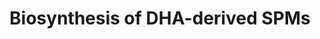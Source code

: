 ---
annotations:
- type: Pathway Ontology
  value: unsaturated fatty acid biosynthetic pathway
authors:
- ReactomeTeam
- DeSl
- Marvin M2
description: Docosahexaenoic acid (DHA), a major Ï‰-3 polyunsaturated fatty acid (PUFA)
  found in fish oil is the source of D-series resolvins (RvDs), one of the specialized
  proresolving mediators (SPMs) that show potent anti-inflammatory and pro-resolving
  actions (Molfino et al. 2017). The biosynthesis of RvDs occurs mainly during the
  process of inflammation when endothelial cells interact with leukocytes. Dietary
  DHA circulates in plasma or is present in cellular membranes as it can easily integrate
  into membranes. On injury or infection, DHA moves with edema into the tissue sites
  of acute inflammation where it is converted to exudate RvDs to interact with local
  immune cells (Kasuga et al. 2008). The initial transformation of DHA by aspirin-acetylated
  cyclooxygenase-2 or cyclooxygenase-mediated catalysis can produce stereospecific
  D-resolvins (18(R)- or 18(S)-RvDs respectively). Combinations of oxidation, reduction
  and hydrolysis reactions determine the type of D-resolvin formed (RvD1-6) (Serhan
  et al. 2002, Serhan & Petasis 2011, Serhan et al. 2014).   View original pathway
  at [http://www.reactome.org/PathwayBrowser/#DIAGRAM=9018677 Reactome].
last-edited: 2021-01-25
organisms:
- Homo sapiens
redirect_from:
- /index.php/Pathway:WP4439
- /instance/WP4439
schema-jsonld:
- '@context': https://schema.org/
  '@id': https://wikipathways.github.io/pathways/WP4439.html
  '@type': Dataset
  creator:
    '@type': Organization
    name: WikiPathways
  description: Docosahexaenoic acid (DHA), a major Ï‰-3 polyunsaturated fatty acid
    (PUFA) found in fish oil is the source of D-series resolvins (RvDs), one of the
    specialized proresolving mediators (SPMs) that show potent anti-inflammatory and
    pro-resolving actions (Molfino et al. 2017). The biosynthesis of RvDs occurs mainly
    during the process of inflammation when endothelial cells interact with leukocytes.
    Dietary DHA circulates in plasma or is present in cellular membranes as it can
    easily integrate into membranes. On injury or infection, DHA moves with edema
    into the tissue sites of acute inflammation where it is converted to exudate RvDs
    to interact with local immune cells (Kasuga et al. 2008). The initial transformation
    of DHA by aspirin-acetylated cyclooxygenase-2 or cyclooxygenase-mediated catalysis
    can produce stereospecific D-resolvins (18(R)- or 18(S)-RvDs respectively). Combinations
    of oxidation, reduction and hydrolysis reactions determine the type of D-resolvin
    formed (RvD1-6) (Serhan et al. 2002, Serhan & Petasis 2011, Serhan et al. 2014).   View
    original pathway at [http://www.reactome.org/PathwayBrowser/#DIAGRAM=9018677 Reactome].
  keywords:
  - 'MaR-L2 '
  - '14(R),21(S/R)-diHDHA '
  - '14(R),21(R)-diHDHA '
  - '22-OH-(N)PD1 '
  - 'AT-(N)PD1 '
  - 'PCTR1 '
  - 7(S)-Hp-17(R)-HDHA
  - sulfido conjugates
  - 'CYP2C9 '
  - 'MaR-L1 '
  - 7(S)-Hp-17(S)-HDHA
  - 14(R)-HDHA
  - 'Zn2+ '
  - 'CYP2D6 '
  - 'MCTR1 '
  - '7-epi-MaR1 '
  - 'MCTR3 '
  - reduced acceptor
  - NADPH
  - GGT
  - 4(S)-Hp-17(S)-HDHA
  - 'resolvin D4 '
  - 'CYP1A2 '
  - MCTR1
  - RvD1
  - 17(S)-Hp-DHA
  - resolvin D5
  - 17(S)-oxo-RvD1,
  - 'AT-RvD6 '
  - 16S,17S-epoxy-DHA
  - DHA
  - 'AT-RvD1 '
  - O2
  - 'LTC4S '
  - oxidised acceptor
  - PCTR2
  - 14(S)-Hp-DHA
  - AT-(N)PD1
  - 14(S),21(S/R)-diHDHA
  - 'RCTR1 '
  - GSTM4 dimer
  - 14(R),21(S/R)-diHDHA
  - 'AT-RvD5 '
  - Maresin-like SPMs
  - 'resolvin D3 '
  - Ac-PTGS2 dimer
  - ALOX12:Fe2+
  - NAD+
  - 17(R)-HDHA
  - 7-epi-MaR1
  - H2O
  - 'RvD1 '
  - 'MCTR2 '
  - 'CYP1A1 '
  - 'EPHX2 '
  - Protectins
  - 'Mg2+ '
  - HPGD dimer
  - MaR-L2
  - 'MaR2 '
  - '14(R),21(S)-diHDHA '
  - 'CYP2C8 '
  - LTA4H:Zn2+
  - 'RCTR3 '
  - L-Glu
  - 'aspirin-triggered resolvin D2 '
  - 'RvD2 '
  - 'LTA4H '
  - 4(S)-Hp-17(R)-HDHA
  - AT-RvD1, AT-RvD2
  - reductase
  - 'aspirin-triggered resolvin D4 '
  - RvD1-6
  - 4S(5)-epoxy-17(R)-HDHA
  - GSH
  - ALOX5
  - 17(S)-HDHA
  - NADH
  - 7S(8)-epoxy-17(R)-HDHA
  - 17R(16)-epoxy-DHA
  - AT-RvD1-6
  - MaR1
  - MaR-L1
  - 'MaR1 '
  - 'CYP3A4 '
  - 7(S),14(S)-diHp-DHA
  - CYP2E1
  - AT-RvD5
  - AT-RvD6
  - 13(S),14(S)-epoxy-DHA
  - Epoxide hydrolase
  - PCTR1
  - MCTR2
  - (N)PD1
  - Lipoxygenase
  - AT-RvD3, AT-RvD4
  - 'PDX '
  - 17(R)-Hp-DHA
  - 22-OH-(N)PD1
  - 'heme b '
  - RCTR3
  - MaR2
  - '8-oxo-17(S)-RvD1 '
  - 'aspirin-triggered resolvin D6 '
  - PDX
  - 14(S)-HDHA
  - '(N)PD1 '
  - 'O-acetyl-L-serine-PTGS2 '
  - H+
  - DPEP
  - 'Fe2+ '
  - 'ALOX12 '
  - RvD3, RvD4
  - 'resolvin D6 '
  - '17(S)-oxo-RvD1 '
  - Gly
  - 'PCTR2 '
  - resolvin D6
  - PCTR3
  - Hydroperoxy
  - CYP4
  - Maresins
  - 8-oxo-17(S)-RvD1
  - 'aspirin-triggered resolvin D3 '
  - CYP1A1, CYP1A2
  - 'CYP2E1 '
  - RvD1, RvD2
  - RCTR2
  - MCTR3
  - 'HPGD '
  - 'RCTR2 '
  - 7(S),17(S)-diHp-DHA
  - EPHX2 dimer
  - LTC4S trimer
  - 'GSTM4 '
  - 4S(5)-epoxy-17(S)-HDHA
  - '14(S),21(S)-diHDHA '
  - GSSG
  - NADP+
  - 'PCTR3 '
  - 'resolvin D5 '
  - CYP1A2,2C8,2C9,2D6,2E1,3A4
  - '14(S),21(S/R)-diHDHA '
  - 7S(8)-epoxy-17(S)-HDHA
  - RCTR1
  - '14(S),21(R)-diHDHA '
  - GPX4-2
  - 'aspirin-triggered resolvin D5 '
  - ALOX15
  - 'PTGS2 '
  license: CC0
  name: Biosynthesis of DHA-derived SPMs
seo: CreativeWork
title: Biosynthesis of DHA-derived SPMs
wpid: WP4439
---